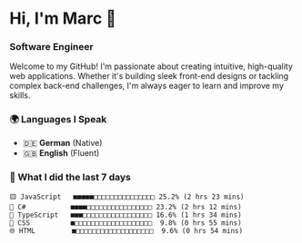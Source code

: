 # Hi, I'm Marc 👋 
### Software Engineer

Welcome to my GitHub! I'm passionate about creating intuitive, high-quality web applications. Whether it's building sleek front-end designs or tackling complex back-end challenges, I'm always eager to learn and improve my skills.  

### 🌍 Languages I Speak  
- 🇩🇪 **German** (Native)  
- 🇬🇧 **English** (Fluent)

### 🤯 What I did the last 7 days

```
🟨 JavaScript   ■■■■■□□□□□□□□□□□□□□□ 25.2% (2 hrs 23 mins)
🔷 C#           ■■■■□□□□□□□□□□□□□□□□ 23.2% (2 hrs 12 mins)
🔷 TypeScript   ■■■□□□□□□□□□□□□□□□□□ 16.6% (1 hrs 34 mins)
🎨 CSS          ■□□□□□□□□□□□□□□□□□□□  9.8% (0 hrs 55 mins)
🌐 HTML         ■□□□□□□□□□□□□□□□□□□□  9.6% (0 hrs 54 mins)
```